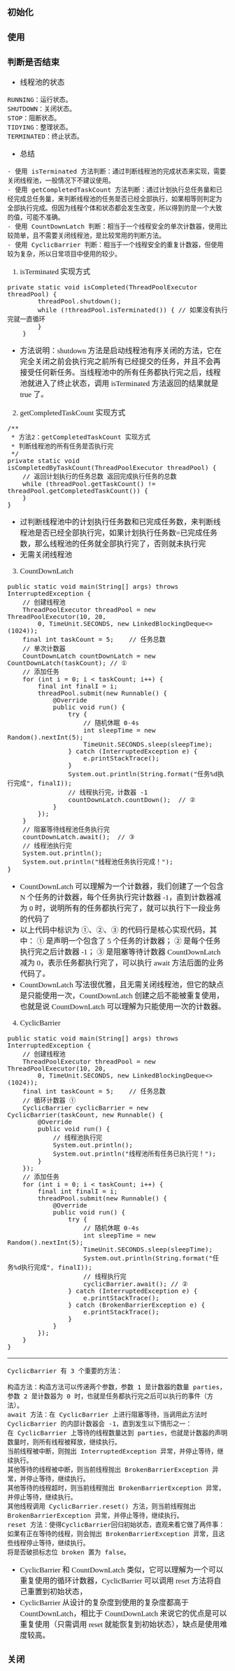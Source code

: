 <span  style="font-family: Simsun,serif; font-size: 17px; ">

### 初始化

### 使用

### 判断是否结束

- 线程池的状态
~~~
RUNNING：运行状态。
SHUTDOWN：关闭状态。
STOP：阻断状态。
TIDYING：整理状态。
TERMINATED：终止状态。
~~~
- 总结
~~~
- 使用 isTerminated 方法判断：通过判断线程池的完成状态来实现，需要关闭线程池，一般情况下不建议使用。
- 使用 getCompletedTaskCount 方法判断：通过计划执行总任务量和已经完成总任务量，来判断线程池的任务是否已经全部执行，如果相等则判定为全部执行完成。但因为线程个体和状态都会发生改变，所以得到的是一个大致的值，可能不准确。
- 使用 CountDownLatch 判断：相当于一个线程安全的单次计数器，使用比较简单，且不需要关闭线程池，是比较常用的判断方法。
- 使用 CyclicBarrier 判断：相当于一个线程安全的重复计数器，但使用较为复杂，所以日常项目中使用的较少。
~~~

1. isTerminated 实现方式
~~~
private static void isCompleted(ThreadPoolExecutor threadPool) {
        threadPool.shutdown();
        while (!threadPool.isTerminated()) { // 如果没有执行完就一直循环
        }
    }
~~~
- 方法说明：shutdown 方法是启动线程池有序关闭的方法，它在完全关闭之前会执行完之前所有已经提交的任务，并且不会再接受任何新任务。当线程池中的所有任务都执行完之后，线程池就进入了终止状态，调用 isTerminated 方法返回的结果就是 true 了。

2. getCompletedTaskCount 实现方式
~~~
/**
 * 方法2：getCompletedTaskCount 实现方式
 * 判断线程池的所有任务是否执行完
 */
private static void isCompletedByTaskCount(ThreadPoolExecutor threadPool) {
    // 返回计划执行的任务总数 返回完成执行任务的总数
    while (threadPool.getTaskCount() != threadPool.getCompletedTaskCount()) {
    }
}
~~~
- 过判断线程池中的计划执行任务数和已完成任务数，来判断线程池是否已经全部执行完，如果计划执行任务数=已完成任务数，那么线程池的任务就全部执行完了，否则就未执行完
- 无需关闭线程池

3. CountDownLatch
~~~
public static void main(String[] args) throws InterruptedException {
    // 创建线程池
    ThreadPoolExecutor threadPool = new ThreadPoolExecutor(10, 20,
    	0, TimeUnit.SECONDS, new LinkedBlockingDeque<>(1024));
    final int taskCount = 5;    // 任务总数
    // 单次计数器
    CountDownLatch countDownLatch = new CountDownLatch(taskCount); // ①
    // 添加任务
    for (int i = 0; i < taskCount; i++) {
        final int finalI = i;
        threadPool.submit(new Runnable() {
            @Override
            public void run() {
                try {
                    // 随机休眠 0-4s
                    int sleepTime = new Random().nextInt(5);
                    TimeUnit.SECONDS.sleep(sleepTime);
                } catch (InterruptedException e) {
                    e.printStackTrace();
                }
                System.out.println(String.format("任务%d执行完成", finalI));
                // 线程执行完，计数器 -1
                countDownLatch.countDown();  // ②
            }
        });
    }
    // 阻塞等待线程池任务执行完
    countDownLatch.await();  // ③
    // 线程池执行完
    System.out.println();
    System.out.println("线程池任务执行完成！");
}
~~~
- CountDownLatch 可以理解为一个计数器，我们创建了一个包含 N 个任务的计数器，每个任务执行完计数器 -1，直到计数器减为 0 时，说明所有的任务都执行完了，就可以执行下一段业务的代码了
- 以上代码中标识为 ①、②、③ 的代码行是核心实现代码，其中： ① 是声明一个包含了 5 个任务的计数器； ② 是每个任务执行完之后计数器 -1； ③ 是阻塞等待计数器 CountDownLatch 减为 0，表示任务都执行完了，可以执行 await 方法后面的业务代码了。
- CountDownLatch 写法很优雅，且无需关闭线程池，但它的缺点是只能使用一次，CountDownLatch 创建之后不能被重复使用，也就是说 CountDownLatch 可以理解为只能使用一次的计数器。

4. CyclicBarrier
~~~
public static void main(String[] args) throws InterruptedException {
    // 创建线程池
    ThreadPoolExecutor threadPool = new ThreadPoolExecutor(10, 20,
    	0, TimeUnit.SECONDS, new LinkedBlockingDeque<>(1024));
    final int taskCount = 5;    // 任务总数
    // 循环计数器 ①
    CyclicBarrier cyclicBarrier = new CyclicBarrier(taskCount, new Runnable() {
        @Override
        public void run() {
            // 线程池执行完
            System.out.println();
            System.out.println("线程池所有任务已执行完！");
        }
    });
    // 添加任务
    for (int i = 0; i < taskCount; i++) {
        final int finalI = i;
        threadPool.submit(new Runnable() {
            @Override
            public void run() {
                try {
                    // 随机休眠 0-4s
                    int sleepTime = new Random().nextInt(5);
                    TimeUnit.SECONDS.sleep(sleepTime);
                    System.out.println(String.format("任务%d执行完成", finalI));
                    // 线程执行完
                    cyclicBarrier.await(); // ②
                } catch (InterruptedException e) {
                    e.printStackTrace();
                } catch (BrokenBarrierException e) {
                    e.printStackTrace();
                }
            }
        });
    }
}
~~~
---
~~~
CyclicBarrier 有 3 个重要的方法：

构造方法：构造方法可以传递两个参数，参数 1 是计数器的数量 parties，参数 2 是计数器为 0 时，也就是任务都执行完之后可以执行的事件（方法）。
await 方法：在 CyclicBarrier 上进行阻塞等待，当调用此方法时 CyclicBarrier 的内部计数器会 -1，直到发生以下情形之一：
在 CyclicBarrier 上等待的线程数量达到 parties，也就是计数器的声明数量时，则所有线程被释放，继续执行。
当前线程被中断，则抛出 InterruptedException 异常，并停止等待，继续执行。
其他等待的线程被中断，则当前线程抛出 BrokenBarrierException 异常，并停止等待，继续执行。
其他等待的线程超时，则当前线程抛出 BrokenBarrierException 异常，并停止等待，继续执行。
其他线程调用 CyclicBarrier.reset() 方法，则当前线程抛出 BrokenBarrierException 异常，并停止等待，继续执行。
reset 方法：使得CyclicBarrier回归初始状态，直观来看它做了两件事：
如果有正在等待的线程，则会抛出 BrokenBarrierException 异常，且这些线程停止等待，继续执行。
将是否破损标志位 broken 置为 false。
~~~
- CyclicBarrier 和 CountDownLatch 类似，它可以理解为一个可以重复使用的循环计数器，CyclicBarrier 可以调用 reset 方法将自己重置到初始状态，
- CyclicBarrier 从设计的复杂度到使用的复杂度都高于 CountDownLatch，相比于 CountDownLatch 来说它的优点是可以重复使用（只需调用 reset 就能恢复到初始状态），缺点是使用难度较高。


### 关闭

</span>